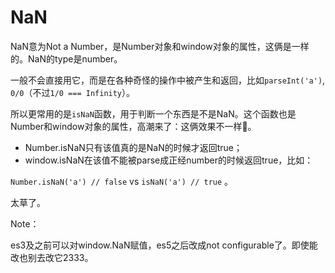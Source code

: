 # NaN

NaN意为Not a Number，是Number对象和window对象的属性，这俩是一样的。NaN的type是number。

一般不会直接用它，而是在各种奇怪的操作中被产生和返回，比如`parseInt('a')`, `0/0`（不过`1/0 === Infinity`）。

所以更常用的是`isNaN`函数，用于判断一个东西是不是NaN。这个函数也是Number和window对象的属性，高潮来了：这俩效果不一样🙂。

* Number.isNaN只有该值真的是NaN的时候才返回true；
* window.isNaN在该值不能被parse成正经number的时候返回true，比如：

`Number.isNaN('a') // false` vs `isNaN('a') // true` 。

太草了。

Note：

es3及之前可以对window.NaN赋值，es5之后改成not configurable了。即使能改也别去改它2333。


